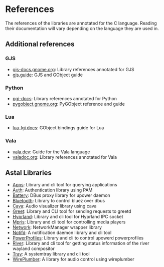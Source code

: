 # References

The references of the libraries are annotated for the C language.
Reading their documentation will vary depending on the language they are used in.

<!--TODO: list some examples on how to read docs,-->
<!--for example the difference between C enums and gjs enums-->

## Additional references

### GJS

- [gjs-docs.gnome.org](https://gjs-docs.gnome.org/): Library references annotated for GJS
- [gjs.guide](https://gjs.guide/): GJS and GObject guide

### Python

- [pgi-docs](https://lazka.github.io/pgi-docs/): Library references annotated for Python
- [pygobject.gnome.org](https://pygobject.gnome.org/): PyGObject reference and guide

### Lua

- [lua-lgi docs](https://github.com/lgi-devs/lgi/tree/master/docs): GObject bindings guide for Lua

### Vala

- [vala.dev](https://vala.dev/): Guide for the Vala language
- [valadoc.org](https://valadoc.org/): Library references annotated for Vala

## Astal Libraries

- [Apps](https://aylur.github.io/libastal/apps): Library and cli tool for querying applications
- [Auth](https://aylur.github.io/libastal/auth): Authentication library using PAM
- [Battery](https://aylur.github.io/libastal/battery): DBus proxy library for upower daemon
- [Bluetooth](https://aylur.github.io/libastal/bluetooth): Library to control bluez over dbus
- [Cava](https://aylur.github.io/libastal/cava): Audio visualizer library using cava
- [Greet](https://aylur.github.io/libastal/greet): Library and CLI tool for sending requests to greetd
- [Hyprland](https://aylur.github.io/libastal/hyprland): Library and cli tool for Hyprland IPC socket
- [Mpris](https://aylur.github.io/libastal/mpris): Library and cli tool for controlling media players
- [Network](https://aylur.github.io/libastal/network): NetworkManager wrapper library
- [Notifd](https://aylur.github.io/libastal/notifd): A notification daemon library and cli tool
- [PowerProfiles](https://aylur.github.io/libastal/powerprofiles): Library and cli to control upowerd powerprofiles
- [River](https://aylur.github.io/libastal/river): Library and cli tool for getting status information of the river wayland compositor
- [Tray](https://aylur.github.io/libastal/tray): A systemtray library and cli tool
- [WirePlumber](https://aylur.github.io/libastal/wireplumber): A library for audio control using wireplumber
